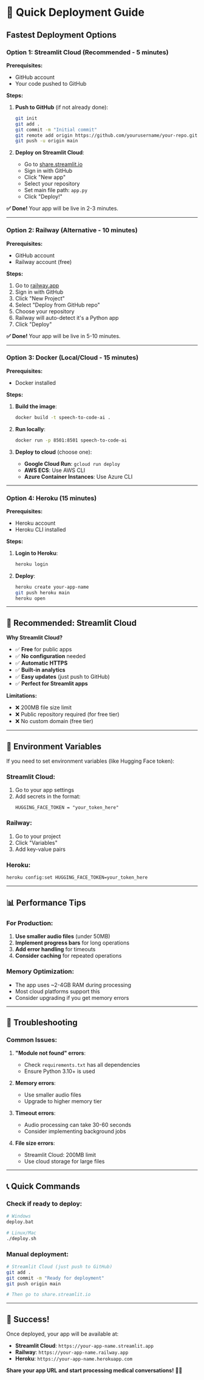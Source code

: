 # 🚀 Quick Deployment Guide

## Fastest Deployment Options

### Option 1: Streamlit Cloud (Recommended - 5 minutes)

**Prerequisites:**
- GitHub account
- Your code pushed to GitHub

**Steps:**
1. **Push to GitHub** (if not already done):
   ```bash
   git init
   git add .
   git commit -m "Initial commit"
   git remote add origin https://github.com/yourusername/your-repo.git
   git push -u origin main
   ```

2. **Deploy on Streamlit Cloud**:
   - Go to [share.streamlit.io](https://share.streamlit.io)
   - Sign in with GitHub
   - Click "New app"
   - Select your repository
   - Set main file path: `app.py`
   - Click "Deploy!"

**✅ Done!** Your app will be live in 2-3 minutes.

---

### Option 2: Railway (Alternative - 10 minutes)

**Prerequisites:**
- GitHub account
- Railway account (free)

**Steps:**
1. Go to [railway.app](https://railway.app)
2. Sign in with GitHub
3. Click "New Project"
4. Select "Deploy from GitHub repo"
5. Choose your repository
6. Railway will auto-detect it's a Python app
7. Click "Deploy"

**✅ Done!** Your app will be live in 5-10 minutes.

---

### Option 3: Docker (Local/Cloud - 15 minutes)

**Prerequisites:**
- Docker installed

**Steps:**
1. **Build the image**:
   ```bash
   docker build -t speech-to-code-ai .
   ```

2. **Run locally**:
   ```bash
   docker run -p 8501:8501 speech-to-code-ai
   ```

3. **Deploy to cloud** (choose one):
   - **Google Cloud Run**: `gcloud run deploy`
   - **AWS ECS**: Use AWS CLI
   - **Azure Container Instances**: Use Azure CLI

---

### Option 4: Heroku (15 minutes)

**Prerequisites:**
- Heroku account
- Heroku CLI installed

**Steps:**
1. **Login to Heroku**:
   ```bash
   heroku login
   ```

2. **Deploy**:
   ```bash
   heroku create your-app-name
   git push heroku main
   heroku open
   ```

---

## 🎯 Recommended: Streamlit Cloud

**Why Streamlit Cloud?**
- ✅ **Free** for public apps
- ✅ **No configuration** needed
- ✅ **Automatic HTTPS**
- ✅ **Built-in analytics**
- ✅ **Easy updates** (just push to GitHub)
- ✅ **Perfect for Streamlit apps**

**Limitations:**
- ❌ 200MB file size limit
- ❌ Public repository required (for free tier)
- ❌ No custom domain (free tier)

---

## 🔧 Environment Variables

If you need to set environment variables (like Hugging Face token):

### Streamlit Cloud:
1. Go to your app settings
2. Add secrets in the format:
   ```
   HUGGING_FACE_TOKEN = "your_token_here"
   ```

### Railway:
1. Go to your project
2. Click "Variables"
3. Add key-value pairs

### Heroku:
```bash
heroku config:set HUGGING_FACE_TOKEN=your_token_here
```

---

## 📊 Performance Tips

### For Production:
1. **Use smaller audio files** (under 50MB)
2. **Implement progress bars** for long operations
3. **Add error handling** for timeouts
4. **Consider caching** for repeated operations

### Memory Optimization:
- The app uses ~2-4GB RAM during processing
- Most cloud platforms support this
- Consider upgrading if you get memory errors

---

## 🚨 Troubleshooting

### Common Issues:

1. **"Module not found" errors**:
   - Check `requirements.txt` has all dependencies
   - Ensure Python 3.10+ is used

2. **Memory errors**:
   - Use smaller audio files
   - Upgrade to higher memory tier

3. **Timeout errors**:
   - Audio processing can take 30-60 seconds
   - Consider implementing background jobs

4. **File size errors**:
   - Streamlit Cloud: 200MB limit
   - Use cloud storage for large files

---

## 📞 Quick Commands

### Check if ready to deploy:
```bash
# Windows
deploy.bat

# Linux/Mac
./deploy.sh
```

### Manual deployment:
```bash
# Streamlit Cloud (just push to GitHub)
git add .
git commit -m "Ready for deployment"
git push origin main

# Then go to share.streamlit.io
```

---

## 🎉 Success!

Once deployed, your app will be available at:
- **Streamlit Cloud**: `https://your-app-name.streamlit.app`
- **Railway**: `https://your-app-name.railway.app`
- **Heroku**: `https://your-app-name.herokuapp.com`

**Share your app URL and start processing medical conversations!** 🏥✨ 